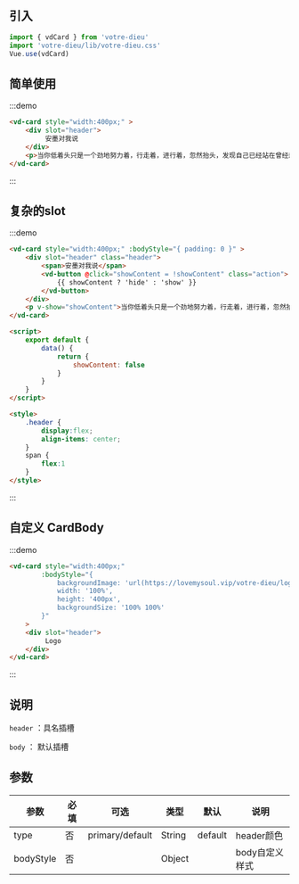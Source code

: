 ## 引入

```js
import { vdCard } from 'votre-dieu'
import 'votre-dieu/lib/votre-dieu.css'
Vue.use(vdCard)
```

## 简单使用
:::demo
```html
<vd-card style="width:400px;" >
    <div slot="header">
         安墨对我说
    </div>
    <p>当你低着头只是一个劲地努力着，行走着，进行着，忽然抬头，发现自己已经站在曾经想要站着的位置了</p>
</vd-card>
```
:::

## 复杂的slot

:::demo
```html
<vd-card style="width:400px;" :bodyStyle="{ padding: 0 }" >
    <div slot="header" class="header">
        <span>安墨对我说</span> 
        <vd-button @click="showContent = !showContent" class="action"> 
            {{ showContent ? 'hide' : 'show' }} 
        </vd-button>
    </div>
    <p v-show="showContent">当你低着头只是一个劲地努力着，行走着，进行着，忽然抬头，发现自己已经站在曾经想要站着的位置了</p>
</vd-card>

<script>
    export default {
        data() {
            return {
                showContent: false
            }
        }
    }
</script>

<style>
    .header {
        display:flex;
        align-items: center;
    }
    span {
        flex:1
    }
</style>
```
:::

## 自定义 CardBody

:::demo
```html
<vd-card style="width:400px;" 
        :bodyStyle="{  
            backgroundImage: 'url(https://lovemysoul.vip/votre-dieu/logo.png)', 
            width: '100%', 
            height: '400px', 
            backgroundSize: '100% 100%' 
        }" 
    >
    <div slot="header">
         Logo
    </div>
</vd-card>
```
:::

## 说明

`header` ：具名插槽

`body` ： 默认插槽

## 参数

| 参数      | 必填 | 可选            | 类型   | 默认    | 说明           |
| --------- | ---- | --------------- | ------ | ------- | -------------- |
| type      | 否   | primary/default | String | default | header颜色     |
| bodyStyle | 否   |                 | Object |         | body自定义样式 |
